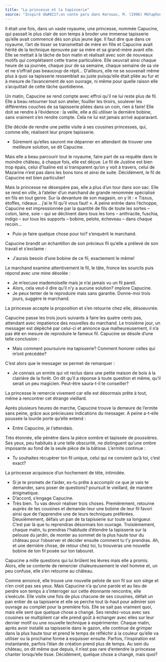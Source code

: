 ```yaml
---
title: "La princesse et la tapisserie"
source: "Inspiré d&#8217;un conte paru dans Kerouac, M. (1996) Métaphore thérapeutique et ses contes. Québec : MKR Edition."
---
```

Il était une fois, dans un vaste royaume, une princesse, nommée Capucine, qui passait le plus clair de son temps à broder une immense tapisserie qu’elle avait commencé dès son plus jeune âge. Il faut dire que dans ce royaume, l’art de tisser se transmettait de mère en fille et Capucine avait hérité de la technique éprouvée par sa mère et sa grand-mère avant elle. Elle se mettait à la tâche de bon matin et réalisait avec soin de nouveaux motifs qui complétaient cette trame particulière. Elle oeuvrait ainsi chaque heure de sa journée, chaque jour de sa semaine, chaque semaine de sa vie et ne s’offrait pas beaucoup de répit… D’ailleurs, elle ne se souvenait même plus à quoi sa tapisserie ressemblait au juste puisqu’elle était pliée au fur et à mesure de l’avancement de son ouvrage, ni même pour quelle raison elle s’acquittait de cette tâche quotidienne.

Un matin, Capucine se rend compte avec effroi qu’il ne lui reste plus de fil. Elle a beau retourner tout son atelier, fouiller les tiroirs, soulever les différentes couches de sa tapisserie pliées dans un coin, rien à faire! Elle doit se rendre à l’évidence : la veille, elle a dû utiliser la dernière bobine, sans vraiment s’en rendre compte. Cela ne lui est jamais arrivé auparavant.

Elle décide de rendre une petite visite à ses cousines princesses, qui, comme elle, réalisent leur propre tapisserie.

*   Sûrement qu’elles sauront me dépanner en attendant de trouver une meilleure solution, se dit Capucine.

Mais elle a beau parcourir tout le royaume, faire part de sa requête dans le moindre château, à chaque fois, elle est déçue. Le fil de Justine est bien trop épais, celui d’Isaline est si transparent qu’on y voit à travers, celui de Mazarine n’est pas dans les bons tons et ainsi de suite. Décidément, le fil de Capucine est bien particulier!

Mais la princesse ne désespère pas, elle a plus d’un tour dans son sac. Elle se rend en ville, à l’atelier d’un marchand de grande renommée spécialisé en fils en tout genre. Sur la devanture de son magasin, on y lit : « Tissus, étoffes, rideaux… j’ai le fil qu’il vous faut! ». A peine entrée dans l’échoppe, Capucine est impressionnée par la quantité de fils de toute les sortes – coton, laine, soie – qui se déclinent dans tous les tons – anthracite, fuschia, indigo – sur tous les supports – bobine, pelote, écheveau – dans chaque recoin…

*   Puis-je faire quelque chose pour toi? s’enquérit le marchand.

Capucine brandit un échantillon de son précieux fil qu’elle a prélevé de son travail et s’exclame :

*   J’aurais besoin d’une bobine de ce fil, exactement le même!

Le marchand examine attentivement le fil, le tâte, fronce les sourcils puis répond avec une mine désolée :

*   Je m’excuse mademoiselle mais je n’ai jamais vu un fil pareil.
*   Alors, cela veut-il dire qu’il n’y a aucune solution? implore Capucine.
*   Je peux tenter de le reproduire mais sans garantie. Donne-moi trois jours, suggère le marchand.

La princesse accepte la proposition et s’en retourne chez elle, désoeuvrée.

Capucine passe les trois jours suivants à faire les quatre cents pas, attendant avec impatience des nouvelles du marchand. Le troisième jour, un messager est dépêché par celui-ci et annonce que malheureusement, il n’a pas été en mesure de reproduire le fameux fil. Capucine se désole d’une telle conclusion :

*   Mais comment poursuivre ma tapisserie? Comment honorer celles qui m’ont précédée?

C’est alors que le messager se permet de remarquer :

*   Je connais un ermite qui vit reclus dans une petite maison de bois à la clairière de la forêt. On dit qu’il a réponse à toute question et même, qu’il serait un peu magicien. Peut-être saura-t-il te conseiller?

La princesse le remercie vivement car elle est désormais prête à tout, même à rencontrer cet étrange vieillard.

Après plusieurs heures de marche, Capucine trouve la demeure de l’ermite sans peine, grâce aux précieuses indications du messager. A peine a-t-elle poussée la lourde porte qu’elle entend :

*   Entre Capucine, je t’attendais.

Très étonnée, elle pénètre dans la pièce sombre et tapissée de poussières. Ses yeux, peu habitués à une telle obscurité, ne distinguent qu’une ombre imposante au fond de la seule pièce de la bâtisse. L’ermite continue :

*   Tu souhaites récupérer ton fil unique, celui qui ne convient qu’à toi, c’est exact?

La princesse acquiesce d’un hochement de tête, intimidée.

*   Si je te promets de t’aider, es-tu prête à accomplir ce que je vais te demander, sans poser de questions? poursuit le vieillard, de manière énigmatique.
*   D’accord, s’engage Capucine.
*   Très bien. Tu vas devoir réaliser trois choses. Premièrement, retourne auprès de tes cousines et demande-leur une bobine de leur fil favori ainsi que de t’apprendre une de leurs techniques préférées. Deuxièmement, défais un pan de ta tapisserie sur toute sa longueur. C’est par là que tu reprendras désormais ton ouvrage. Troisièmement, chaque matin, tu prendras l’habitude d’étendre ta tapisserie sur la pelouse du jardin, de monter au sommet de la plus haute tour du château pour l’observer et décider ensuite comment tu t’y prendras. Ah, et une dernière chose, de retour chez toi, tu trouveras une nouvelle bobine de ton fil posée sur ton tabouret.

Capucine a mille questions qui lui brûlent les lèvres mais elle a promis. Alors, elle se contente de remercier chaleureusement le vieil homme et, un peu confuse, elle s’en retourne au château.

Comme annoncé, elle trouve une nouvelle pelote de son fil sur son siège et n’en croit pas ses yeux. Mais Capucine n’a qu’une parole et au lieu de perdre son temps à s’interroger sur cette étonnante rencontre, elle s’exécute. Elle visite une fois de plus chacune de ses cousines, défait un pan entier de sa tapisserie et elle se perche tout là-haut pour admirer son ouvrage au complet pour la première fois. Elle se sait pas vraiment quoi, mais elle sent que quelque chose a changé. Ses rendez-vous avec ses cousines se multiplient car elle prend goût à échanger avec elles sur leur dernier motif ou une nouvelle technique à expérimenter. Chaque matin, après avoir installé sa tapisserie dans le gazon, elle continue de grimper dans la plus haute tour et prend le temps de réfléchir à la couleur qu’elle va utiliser ou la prochaine forme à esquisser ensuite. Parfois, l’inspiration est instantanée, parfois l’élan de création prend plus de temps. Au sein du château, on dit même que depuis, il n’est pas rare d’entendre la princesse chanter lorsqu’elle tisse. Décidément, quelque chose a changé, mais quoi?
